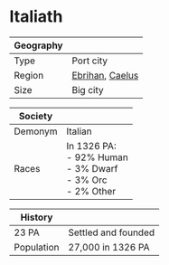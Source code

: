 # Italiath

| Geography |  |
| - | - |
| Type | Port city |
| Region | [Ebrihan](../Land/caelus.md#ebrihan), [Caelus](../Land/caelus.md) |
| Size | Big city |

| Society | |
| - | - |
| Demonym | Italian |
| Races | In 1326 PA:<br>- 92% Human<br>- 3% Dwarf<br>- 3% Orc<br>- 2% Other |

| History | |
| - | - |
| 23 PA | Settled and founded |
| Population | 27,000 in 1326 PA |

